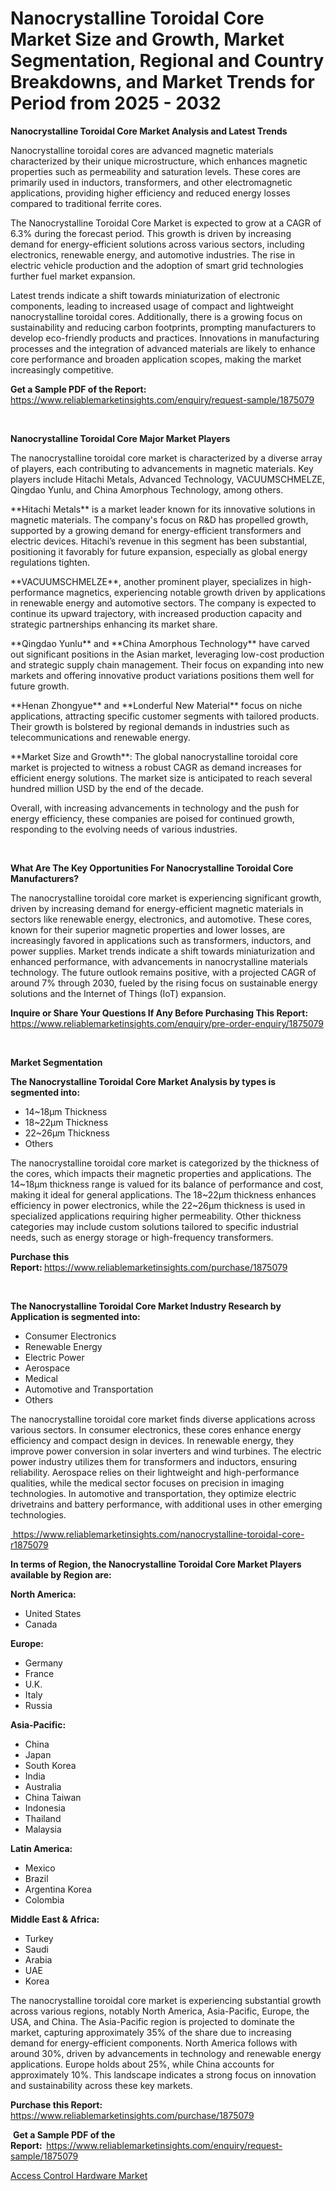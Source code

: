 <p><h1>Nanocrystalline Toroidal Core Market Size and Growth, Market Segmentation, Regional and Country Breakdowns, and Market Trends for Period from 2025 -  2032</h1></p><p><strong>Nanocrystalline Toroidal Core Market Analysis and Latest Trends</strong></p>
<p><p>Nanocrystalline toroidal cores are advanced magnetic materials characterized by their unique microstructure, which enhances magnetic properties such as permeability and saturation levels. These cores are primarily used in inductors, transformers, and other electromagnetic applications, providing higher efficiency and reduced energy losses compared to traditional ferrite cores.</p><p>The Nanocrystalline Toroidal Core Market is expected to grow at a CAGR of 6.3% during the forecast period. This growth is driven by increasing demand for energy-efficient solutions across various sectors, including electronics, renewable energy, and automotive industries. The rise in electric vehicle production and the adoption of smart grid technologies further fuel market expansion. </p><p>Latest trends indicate a shift towards miniaturization of electronic components, leading to increased usage of compact and lightweight nanocrystalline toroidal cores. Additionally, there is a growing focus on sustainability and reducing carbon footprints, prompting manufacturers to develop eco-friendly products and practices. Innovations in manufacturing processes and the integration of advanced materials are likely to enhance core performance and broaden application scopes, making the market increasingly competitive.</p></p>
<p><strong>Get a Sample PDF of the Report:&nbsp;</strong> <a href="https://www.reliablemarketinsights.com/enquiry/request-sample/1875079?utm_campaign=2199&utm_medium=2&utm_source=Github&utm_content=ia&utm_term=06042025&utm_id=nanocrystalline-toroidal-core">https://www.reliablemarketinsights.com/enquiry/request-sample/1875079</a></p>
<p>&nbsp;</p>
<p><strong>Nanocrystalline Toroidal Core Major Market Players</strong></p>
<p><p>The nanocrystalline toroidal core market is characterized by a diverse array of players, each contributing to advancements in magnetic materials. Key players include Hitachi Metals, Advanced Technology, VACUUMSCHMELZE, Qingdao Yunlu, and China Amorphous Technology, among others.</p><p>**Hitachi Metals** is a market leader known for its innovative solutions in magnetic materials. The company's focus on R&D has propelled growth, supported by a growing demand for energy-efficient transformers and electric devices. Hitachi’s revenue in this segment has been substantial, positioning it favorably for future expansion, especially as global energy regulations tighten.</p><p>**VACUUMSCHMELZE**, another prominent player, specializes in high-performance magnetics, experiencing notable growth driven by applications in renewable energy and automotive sectors. The company is expected to continue its upward trajectory, with increased production capacity and strategic partnerships enhancing its market share.</p><p>**Qingdao Yunlu** and **China Amorphous Technology** have carved out significant positions in the Asian market, leveraging low-cost production and strategic supply chain management. Their focus on expanding into new markets and offering innovative product variations positions them well for future growth.</p><p>**Henan Zhongyue** and **Londerful New Material** focus on niche applications, attracting specific customer segments with tailored products. Their growth is bolstered by regional demands in industries such as telecommunications and renewable energy.</p><p>**Market Size and Growth**: The global nanocrystalline toroidal core market is projected to witness a robust CAGR as demand increases for efficient energy solutions.  The market size is anticipated to reach several hundred million USD by the end of the decade.</p><p>Overall, with increasing advancements in technology and the push for energy efficiency, these companies are poised for continued growth, responding to the evolving needs of various industries.</p></p>
<p>&nbsp;</p>
<p><strong>What Are The Key Opportunities For Nanocrystalline Toroidal Core Manufacturers?</strong></p>
<p><p>The nanocrystalline toroidal core market is experiencing significant growth, driven by increasing demand for energy-efficient magnetic materials in sectors like renewable energy, electronics, and automotive. These cores, known for their superior magnetic properties and lower losses, are increasingly favored in applications such as transformers, inductors, and power supplies. Market trends indicate a shift towards miniaturization and enhanced performance, with advancements in nanocrystalline materials technology. The future outlook remains positive, with a projected CAGR of around 7% through 2030, fueled by the rising focus on sustainable energy solutions and the Internet of Things (IoT) expansion.</p></p>
<p><strong>Inquire or Share Your Questions If Any Before Purchasing This Report:</strong> <a href="https://www.reliablemarketinsights.com/enquiry/pre-order-enquiry/1875079?utm_campaign=2199&utm_medium=2&utm_source=Github&utm_content=ia&utm_term=06042025&utm_id=nanocrystalline-toroidal-core">https://www.reliablemarketinsights.com/enquiry/pre-order-enquiry/1875079</a></p>
<p>&nbsp;</p>
<p><strong>Market Segmentation</strong></p>
<p><strong>The Nanocrystalline Toroidal Core Market Analysis by types is segmented into:</strong></p>
<p><ul><li>14~18μm Thickness</li><li>18~22μm Thickness</li><li>22~26μm Thickness</li><li>Others</li></ul></p>
<p><p>The nanocrystalline toroidal core market is categorized by the thickness of the cores, which impacts their magnetic properties and applications. The 14~18μm thickness range is valued for its balance of performance and cost, making it ideal for general applications. The 18~22μm thickness enhances efficiency in power electronics, while the 22~26μm thickness is used in specialized applications requiring higher permeability. Other thickness categories may include custom solutions tailored to specific industrial needs, such as energy storage or high-frequency transformers.</p></p>
<p><strong>Purchase this Report:&nbsp;</strong><a href="https://www.reliablemarketinsights.com/purchase/1875079?utm_campaign=2199&utm_medium=2&utm_source=Github&utm_content=ia&utm_term=06042025&utm_id=nanocrystalline-toroidal-core">https://www.reliablemarketinsights.com/purchase/1875079</a></p>
<p>&nbsp;</p>
<p><strong>The Nanocrystalline Toroidal Core Market Industry Research by Application is segmented into:</strong></p>
<p><ul><li>Consumer Electronics</li><li>Renewable Energy</li><li>Electric Power</li><li>Aerospace</li><li>Medical</li><li>Automotive and Transportation</li><li>Others</li></ul></p>
<p><p>The nanocrystalline toroidal core market finds diverse applications across various sectors. In consumer electronics, these cores enhance energy efficiency and compact design in devices. In renewable energy, they improve power conversion in solar inverters and wind turbines. The electric power industry utilizes them for transformers and inductors, ensuring reliability. Aerospace relies on their lightweight and high-performance qualities, while the medical sector focuses on precision in imaging technologies. In automotive and transportation, they optimize electric drivetrains and battery performance, with additional uses in other emerging technologies.</p></p>
<p><a href="https://www.reliablemarketinsights.com/nanocrystalline-toroidal-core-r1875079?utm_campaign=2199&utm_medium=2&utm_source=Github&utm_content=ia&utm_term=06042025&utm_id=nanocrystalline-toroidal-core">&nbsp;https://www.reliablemarketinsights.com/nanocrystalline-toroidal-core-r1875079</a></p>
<p><strong>In terms of Region, the Nanocrystalline Toroidal Core Market Players available by Region are:</strong></p>
<p>
    <p> <strong> North America: </strong>
        <ul>
            <li>United States</li>
            <li>Canada</li>
        </ul>
        </p> 
    <p> <strong> Europe: </strong>
        <ul>
            <li>Germany</li>
            <li>France</li>
            <li>U.K.</li>
            <li>Italy</li>
            <li>Russia</li>
        </ul>
        </p> 
    <p> <strong> Asia-Pacific: </strong>
        <ul>
            <li>China</li>
            <li>Japan</li>
            <li>South Korea</li>
            <li>India</li>
            <li>Australia</li>
            <li>China Taiwan</li>
            <li>Indonesia</li>
            <li>Thailand</li>
            <li>Malaysia</li>
        </ul>
        </p> 
    <p> <strong> Latin America: </strong>
        <ul>
            <li>Mexico</li>
            <li>Brazil</li>
            <li>Argentina Korea</li>
            <li>Colombia</li>
        </ul>
        </p> 
    <p> <strong> Middle East & Africa: </strong>
        <ul>
            <li>Turkey</li>
            <li>Saudi</li>
            <li>Arabia</li>
            <li>UAE</li>
            <li>Korea</li>
        </ul>
    </p>
    </p>
<p><p>The nanocrystalline toroidal core market is experiencing substantial growth across various regions, notably North America, Asia-Pacific, Europe, the USA, and China. The Asia-Pacific region is projected to dominate the market, capturing approximately 35% of the share due to increasing demand for energy-efficient components. North America follows with around 30%, driven by advancements in technology and renewable energy applications. Europe holds about 25%, while China accounts for approximately 10%. This landscape indicates a strong focus on innovation and sustainability across these key markets.</p></p>
<p><strong>Purchase this Report: </strong><a href="https://www.reliablemarketinsights.com/purchase/1875079?utm_campaign=2199&utm_medium=2&utm_source=Github&utm_content=ia&utm_term=06042025&utm_id=nanocrystalline-toroidal-core">https://www.reliablemarketinsights.com/purchase/1875079</a></p>
<p>&nbsp;<strong>Get a Sample PDF of the Report:&nbsp;&nbsp;</strong><a href="https://www.reliablemarketinsights.com/enquiry/request-sample/1875079?utm_campaign=2199&utm_medium=2&utm_source=Github&utm_content=ia&utm_term=06042025&utm_id=nanocrystalline-toroidal-core">https://www.reliablemarketinsights.com/enquiry/request-sample/1875079</a></p>
<p><strong></strong></p>
<p><p><a href="https://github.com/LilianFaulkner65/Market-Research-Report-List-2/blob/main/access-control-hardware-market.md?utm_campaign=2199&utm_medium=2&utm_source=Github&utm_content=ia&utm_term=06042025&utm_id=nanocrystalline-toroidal-core">Access Control Hardware Market</a></p></p>